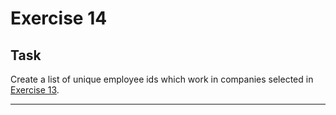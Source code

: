 # Exercise 14

## Task

Create a list of unique employee ids which work in companies selected in [Exercise 13](../exercise_13/README.md).

---
